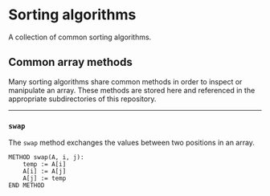 # Sorting algorithms
A collection of common sorting algorithms.

## Common array methods
Many sorting algorithms share common methods in order to inspect or manipulate an array. These methods are stored here and referenced in the appropriate subdirectories of this repository.

---
### `swap`
The `swap` method exchanges the values between two positions in an array.
```
METHOD swap(A, i, j):
    temp := A[i]
    A[i] := A[j]
    A[j] := temp
END METHOD
```
